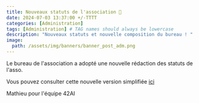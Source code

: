 ```yaml
---
title: Nouveaux statuts de l'association 🚀
date: 2024-07-03 13:37:00 +/-TTTT
categories: [Administration]
tags: [Administration] # TAG names should always be lowercase
description: "Nouveaux statuts et nouvelle composition du bureau ! "
image:
  path: /assets/img/banners/banner_post_adm.png
---
```


Le bureau de l'association a adopté une nouvelle rédaction des statuts de l'asso. 

Vous pouvez consulter cette nouvelle version simplifiée [ici](https://github.com/42-AI/legal/tree/main/statuses) 

Mathieu pour l'équipe 42AI
